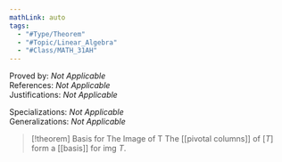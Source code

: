 ```yaml
---
mathLink: auto
tags:
  - "#Type/Theorem"
  - "#Topic/Linear_Algebra"
  - "#Class/MATH_31AH"
---
```

Proved by: <i>Not Applicable</i>  
References: <i>Not Applicable</i>  
Justifications: <i>Not Applicable</i>  

Specializations: <i>Not Applicable</i>  
Generalizations: <i>Not Applicable</i>  

> [!theorem] Basis for The Image of T
> The [[pivotal columns]] of $[T]$ form a [[basis]] for $\text{img }T$.
